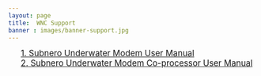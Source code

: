 ```yaml
---
layout: page
title:  WNC Support
banner : images/banner-support.jpg
---
```


<div class="full">
<div class="row">
<div style="padding-left: 5%">
	<div class="brochure-container">
		<a  href="{{site.baseurl}}/brochures/subnero-modem.pdf" style="font-size: 1.2em;">1. Subnero Underwater Modem User Manual</a>
	</div>
	<div class="spacing">
	</div>
	<div class="brochure-container">
		<a  href="{{site.baseurl}}/brochures/subnero-highspeedmodem.pdf" style="font-size: 1.2em;">2. Subnero Underwater Modem Co-processor User Manual</a>
	</div>
	<div class="spacing">
	</div>
</div>
</div>
</div>
